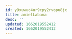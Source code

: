 ```yaml
---
id: y9xuwuc4ur9cpy2rvopu8jc
title: amielLabana
desc: ''
updated: 1662019552412
created: 1662019552412
---
```

